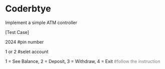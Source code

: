 # Coderbtye

Implement a simple ATM controller


[Test Case]

2024 #pin number	

1 or 2 #selet account

1 = See Balance, 2 = Deposit, 3 = Withdraw, 4 = Exit <span style="color:gray">#follow the instruction</span>
